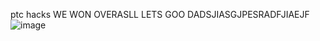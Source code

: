 ptc hacks
WE WON OVERASLL LETS GOO
DADSJIASGJPESRADFJIAEJF
![image](https://github.com/AmNotAGoose/PTC-Hacks-3.0/assets/57881736/273c18d7-dbf1-4ff2-8d47-6c80a2b8b34e)
